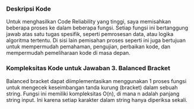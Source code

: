 ### Deskripsi Kode

Untuk menghasilkan Code Reliability yang tinggi, saya memisahkan beberapa proses ke dalam beberapa fungsi. Setiap fungsi ini bertanggung jawab atas satu tugas spesifik, seperti pemrosesan data, atau logika algoritma tertentu. Di sisi lain pemisahan proses seperti ini juga bertujuan untuk mempermudah pemahaman, pengujian, perbaikan kode, dan mempermudah pemeliharaan kode di masa depan.

### Kompleksitas Kode untuk Jawaban 3. Balanced Bracket

Balanced bracket dapat diimplementasikan menggunakan 1 proses fungsi untuk mengecek keseimbangan tanda kurung (bracket) dalam sebuah string. Fungsi ini memiliki kompleksitas O(n), di mana n adalah panjang string input. Ini karena setiap karakter dalam string hanya diperiksa sekali.
